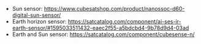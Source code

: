 - Sun sensor: https://www.cubesatshop.com/product/nanossoc-d60-digital-sun-sensor/
- Earth horizon sensor: https://satcatalog.com/component/ai-ses-ir-earth-sensor/#1595033511432-eaec2f55-a5bdcbd4-9b78d9d4-03ad
- Earth and Sun sensor: https://satcatalog.com/component/cubesense-n/

